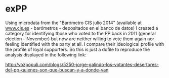 exPP
====

Using microdata from the "Barómetro CIS julio 2014" (available at www.cis.es - barómetros - depositados en el banco de datos)
I created a category for identifying those who voted to the PP back in 2011 (general election - November) but now are neither
willing to vote them again nor feeling identified with the party at all. I compare their ideological profile with the profile
of loyal supporters. So this is just a dofile to reproduce the analysis displayed in the following link:

http://vozpopuli.com/blogs/5250-jorge-galindo-los-votantes-desertores-del-pp-quienes-son-que-buscan-y-a-donde-van
